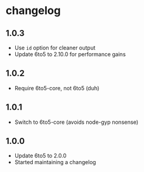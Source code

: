 # changelog

## 1.0.3

* Use `id` option for cleaner output
* Update 6to5 to 2.10.0 for performance gains

## 1.0.2

* Require 6to5-core, not 6to5 (duh)

## 1.0.1

* Switch to 6to5-core (avoids node-gyp nonsense)

## 1.0.0

* Update 6to5 to 2.0.0
* Started maintaining a changelog